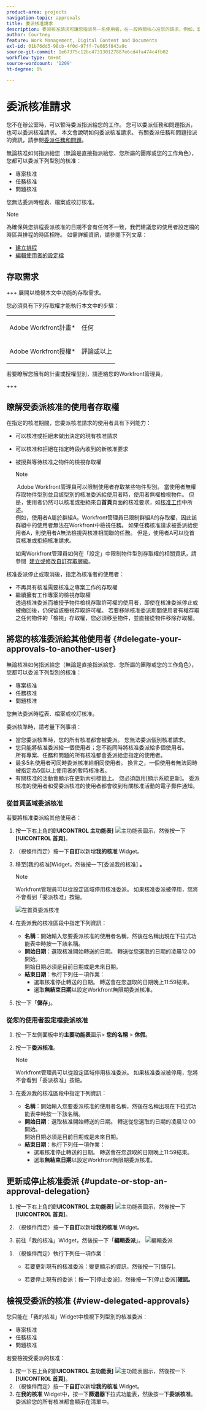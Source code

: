 ```yaml
---
product-area: projects
navigation-topic: approvals
title: 委派核准請求
description: 委派核准請求可讓您指派另一名使用者，在一段時間核心准您的請求，例如，當您休假時。
author: Courtney
feature: Work Management, Digital Content and Documents
exl-id: 01b76dd5-98cb-4f0d-97ff-7e665f843a9c
source-git-commit: 1e67375c12bc473130127887e6cd4fa474c4fb02
workflow-type: tm+mt
source-wordcount: '1209'
ht-degree: 0%

---
```


# 委派核准請求

您不在辦公室時，可以暫時委派指派給您的工作。 您可以委派任務和問題指派，也可以委派核准請求。 本文會說明如何委派核准請求。 有關委派任務和問題指派的資訊，請參閱[委派任務和問題](../../manage-work/delegate-work/how-to-delegate-work.md)。

無論核准如何指派給您（無論是直接指派給您、您所屬的團隊或您的工作角色），您都可以委派下列型別的核准：

* 專案核准
* 任務核准
* 問題核准

您無法委派時程表、檔案或校訂核准。

>[!NOTE]
>
>為確保與您排程委派核准的日期不會有任何不一致，我們建議您的使用者設定檔的時區與排程的時區相符。 如需詳細資訊，請參閱下列文章：
>
>* [建立排程](../../administration-and-setup/set-up-workfront/configure-timesheets-schedules/create-schedules.md)
>* [編輯使用者的設定檔](../../administration-and-setup/add-users/create-and-manage-users/edit-a-users-profile.md)
>

## 存取需求

+++ 展開以檢視本文中功能的存取需求。

您必須具有下列存取權才能執行本文中的步驟：

<table style="table-layout:auto"> 
 <col> 
 </col> 
 <col> 
 </col> 
 <tbody> 
  <tr> 
   <td role="rowheader"><p>Adobe Workfront計畫*</p></td> 
   <td> <p>任何</p> </td> 
  </tr> 
  <tr> 
   <td role="rowheader"><p>Adobe Workfront授權*</p></td> 
   <td> <p>評論或以上</p> </td> 
  </tr> 
 </tbody> 
</table>

若要瞭解您擁有的計畫或授權型別，請連絡您的Workfront管理員。

+++

## 瞭解受委派核准的使用者存取權

在指定的核准期間，您委派核准請求的使用者具有下列能力：

* 可以核准或拒絕未做出決定的現有核准請求
* 可以核准和拒絕在指定時段內收到的新核准要求
* 被授與等待核准之物件的檢視存取權

  >[!NOTE]
  >
  > Adobe Workfront管理員可以限制使用者存取某些物件型別。 當使用者無權存取物件型別並且該型別的核准委派給使用者時，使用者無權檢視物件。 但是，使用者仍然可以核准或拒絕來自&#x200B;**首頁**&#x200B;頁面的核准要求，如[核准工作](../../review-and-approve-work/manage-approvals/approving-work.md)中所述。\
  >例如，使用者A屬於群組A。Workfront管理員已限制群組A的存取權，因此該群組中的使用者無法在Workfront中檢視任務。 如果任務核准請求被委派給使用者A，則使用者A無法檢視與核准相關聯的任務。 但是，使用者A可以從首頁核准或拒絕核准請求。

  如需Workfront管理員如何在「設定」中限制物件型別存取權的相關資訊，請參閱  [建立或修改自訂存取層級](../../administration-and-setup/add-users/configure-and-grant-access/create-modify-access-levels.md)。 

核准委派停止或取消後，指定為核准者的使用者：

* 不再具有核准需要核准之專案工作的存取權
* 繼續擁有工作專案的檢視存取權\
  透過核准委派而被授予物件檢視存取許可權的使用者，即使在核准委派停止或被撤回後，仍保留該檢視存取許可權。 若要移除核准委派期間使用者有權存取之任何物件的「檢視」存取權，您必須移至物件，並直接從物件移除存取權。

## 將您的核准委派給其他使用者 {#delegate-your-approvals-to-another-user}

無論核准如何指派給您（無論是直接指派給您、您所屬的團隊或您的工作角色），您都可以委派下列型別的核准：

* 專案核准
* 任務核准
* 問題核准

您無法委派時程表、檔案或校訂核准。

委派核準時，請考量下列事項：

* 當您委派核準時，您的所有核准都會被委派。 您無法委派個別核准請求。
* 您只能將核准委派給一個使用者；您不能同時將核准委派給多個使用者。\
  所有專案、任務和問題的所有核准都會委派給您指定的使用者。
* 最多5名使用者可同時委派核准給相同使用者。 換言之，一個使用者無法同時被指定為5個以上使用者的暫時核准者。
* 有關核准的活動會顯示在更新索引標籤上。 您必須啟用[顯示系統更新]。 委派核准的使用者和受委派核准的使用者都會收到有關核准活動的電子郵件通知。

### 從首頁區域委派核准


若要將核准委派給其他使用者：

1. 按一下右上角的&#x200B;**[!UICONTROL 主功能表]** ![主功能表圖示](assets/main-menu-icon.png)，然後按一下&#x200B;**[!UICONTROL 首頁]**。
1. （視條件而定）按一下&#x200B;**自訂**&#x200B;以新增&#x200B;**我的核准** Widget。
1. 移至[我的核准]Widget，然後按一下[委派我的核准] **。**

   >[!NOTE]
   >
   >Workfront管理員可以從設定區域停用核准委派。 如果核准委派被停用，您將不會看到「委派核准」按鈕。

   ![在首頁](assets/delegate-approvals-home.png)委派核准

1. 在委派我的核准區段中指定下列資訊：

   * **名稱**：開始輸入您要委派核准的使用者名稱，然後在名稱出現在下拉式功能表中時按一下該名稱。
   * **開始日期**：選取核准開始轉送的日期。 轉送從您選取的日期的凌晨12:00開始。\
     開始日期必須是目前日期或是未來日期。
   * **結束日期**：執行下列任一項作業：
      * 選取核准停止轉送的日期。 轉送會在您選取的日期晚上11:59結束。
      * 選取&#x200B;**無結束日期**&#x200B;以設定Workfront無限期委派核准。

1. 按一下「**儲存**」。

### 從您的使用者設定檔委派核准

1. 按一下左側面板中的&#x200B;**主要功能表**&#x200B;圖示> **您的名稱** > **休假**。
1. 按一下&#x200B;**委派核准**。

   >[!NOTE]
   >
   >Workfront管理員可以從設定區域停用核准委派。 如果核准委派被停用，您將不會看到「委派核准」按鈕。
1. 在委派我的核准區段中指定下列資訊：

   * **名稱**：開始輸入您要委派核准的使用者名稱，然後在名稱出現在下拉式功能表中時按一下該名稱。
   * **開始日期**：選取核准開始轉送的日期。 轉送從您選取的日期的凌晨12:00開始。\
     開始日期必須是目前日期或是未來日期。
   * **結束日期**：執行下列任一項作業：
      * 選取核准停止轉送的日期。 轉送會在您選取的日期晚上11:59結束。
      * 選取&#x200B;**無結束日期**&#x200B;以設定Workfront無限期委派核准。

## 更新或停止核准委派 {#update-or-stop-an-approval-delegation}

1. 按一下右上角的&#x200B;**[!UICONTROL 主功能表]** ![主功能表圖示](assets/main-menu-icon.png)，然後按一下&#x200B;**[!UICONTROL 首頁]**。
1. （視條件而定）按一下&#x200B;**自訂**&#x200B;以新增&#x200B;**我的核准** Widget。

1. 前往「我的核准」Widget，然後按一下「**編輯委派**」。
   ![編輯委派](assets/edit-delegations.png)
<!--
   Or

   If your system or group administrator enabled task and issue delegation, click **Edit delegation**, then click **Delegate approvals**.   -->

1. （視條件而定）執行下列任一項作業：

   * 若要更新現有的核准委派：變更顯示的資訊，然後按一下[儲存]。**&#x200B;**

   * 若要停止現有的委派：按一下[停止委派]&#x200B;**&#x200B;**，然後按一下[停止委派]&#x200B;**確認。**

## 檢視受委派的核准 {#view-delegated-approvals}

您只能在「我的核准」Widget中檢視下列型別的核准委派：

* 專案核准
* 任務核准
* 問題核准

若要檢視受委派的核准：

1. 按一下右上角的&#x200B;**[!UICONTROL 主功能表]** ![主功能表圖示](assets/main-menu-icon.png)，然後按一下&#x200B;**[!UICONTROL 首頁]**。
1. （視條件而定）按一下&#x200B;**自訂**&#x200B;以新增&#x200B;**我的核准** Widget。
1. 在&#x200B;**我的核准** Widget中，按一下&#x200B;**篩選器**&#x200B;下拉式功能表，然後按一下&#x200B;**委派核准**。\
   委派給您的所有核准都會顯示在清單中。
